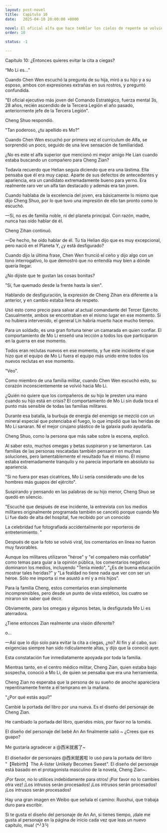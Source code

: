 ```yaml
---
layout: post-novel
title:  Capitulo 10
date:   2025-04-10 20:00:00 +0000

novel: El oficial alfa que hace temblar los cielos de repente se volvió dulce
order: 10

status: -1

---
```


Capítulo 10: ¿Entonces quieres evitar la cita a ciegas?

“Mo Li es…”

Cuando Chen Wen escuchó la pregunta de su hija, miró a su hijo y a su esposo, ambos con expresiones extrañas en sus rostros, y preguntó confundida.

"El oficial ejecutivo más joven del Comando Estratégico, fuerza mental 3s, 28 años, recién ascendido de la Tercera Legión el año pasado, anteriormente jefe de la Tercera Legión".

Cheng Shuo respondió.

"Tan poderoso, ¿tu apellido es Mo?"

Cuando Chen Wen escuchó por primera vez el currículum de Alfa, se sorprendió un poco, seguido de una leve sensación de familiaridad.

¿No es este el alfa superior que mencionó mi mejor amigo He Lian cuando estaba buscando un compañero para Cheng Zian?

Todavía recuerdo que Helian seguía diciendo que era una lástima. Ella pensaba que él era muy capaz. Aparte de sus defectos de antecedentes y apariencia, era un candidato extremadamente bueno para yerno. Era realmente raro ver un alfa tan destacado y además era tan joven.

Cuando hablaba de la excelencia del joven, era básicamente lo mismo que dijo Cheng Shuo, por lo que tuvo una impresión de ello tan pronto como lo escuchó.

—Sí, no es de familia noble, ni del planeta principal. Con razón, madre, nunca has oído hablar de él.

Cheng Zihan continuó.

—De hecho, he oído hablar de él. Tu tía Helian dijo que es muy excepcional, pero nació en el Planeta Y, ¿y está desfigurado?

Cuando dijo la última frase, Chen Wen frunció el ceño y dijo algo con un tono interrogativo, lo que demostró que no entendía muy bien a dónde quería llegar.

¿No dijiste que te gustan las cosas bonitas?

"Sí, fue quemado desde la frente hasta la sien".

Hablando de desfiguración, la expresión de Cheng Zihan era diferente a la anterior, y en cambio estaba llena de respeto.

Usó esto como precio para salvar al actual comandante del Tercer Ejército. Casualmente, ambos se encontraban en el mismo lugar en ese momento. Si no hubiera intervenido, el general Lin habría muerto hace mucho tiempo.

Para un soldado, es una gran fortuna tener un camarada en quien confiar. El comportamiento de Mo Li enseñó una lección a todos los que participaron en la guerra en ese momento.

Todos eran reclutas nuevos en ese momento, y fue este incidente el que hizo que el equipo de Mo Li fuera el equipo más unido entre todos los nuevos reclutas en ese momento.

"Veo".

Como miembro de una familia militar, cuando Chen Wen escuchó esto, su corazón inconscientemente se volvió hacia Mo Li.

¿Quién no quiere que los compañeros de su hijo le presten una mano cuando su hijo está en crisis? El comportamiento de Mo Li sin duda toca el punto más sensible de todas las familias militares.

Durante esa batalla, la burbuja de energía del enemigo se mezcló con un mineral especial que potenciaba el fuego, lo que impidió que las heridas de Mo Li sanaran. Ni el mejor cirujano plástico de la galaxia pudo ayudarla.

Cheng Shuo, como la persona que más sabe sobre la escena, explicó.

Al saber esto, muchos omegas y betas suspiraron y se lamentaron. Las familias de las personas rescatadas también pensaron en muchas soluciones, pero lamentablemente el resultado fue el mismo. Él mismo estaba extremadamente tranquilo y no parecía importarle en absoluto su apariencia.

"Si no fuera por esas cicatrices, Mo Li sería considerado uno de los hombres más guapos del ejército".

Suspirando y pensando en las palabras de su hijo menor, Cheng Shuo se quedó en silencio.

"Escuché que después de ese incidente, la entrevista con los medios militares originalmente programada también se canceló porque cuando Mo Li fue dado de alta del hospital, fue recibido por un conocido

La celebridad fue fotografiada accidentalmente por reporteros de entretenimiento. "

Después de que la foto se volvió viral, los comentarios en línea no fueron muy favorables.

Aunque los militares utilizaron "héroe" y "el compañero más confiable" como temas para guiar a la opinión pública, los comentarios negativos dominaron los medios, incluyendo "Tenía miedo", "¿Es de buena educación mostrar tales heridas?" y "La fealdad no tiene nada que ver con ser un héroe. Sólo me importa si me asustó a mí y a mis hijos".

Para la familia Cheng, estos comentarios eran simplemente incomprensibles, pero desde un punto de vista estético, los cuatro se miraron sin saber qué decir.

Obviamente, para los omegas y algunos betas, la desfigurada Mo Li es aterradora.

¿Tiene entonces Zian realmente una visión diferente?

o…

—Así que lo dijo solo para evitar la cita a ciegas, ¿no? Al fin y al cabo, sus exigencias siempre han sido ridículamente altas, y dijo que la conoció ayer.

Esta constatación fue inmediatamente apoyada por toda la familia.

Mientras tanto, en el centro médico militar, Cheng Zian, quien estaba bajo sospecha, conoció a Mo Li, de quien se pensaba que era una herramienta.

Cheng Zian no esperaba que la persona de su sueño de anoche apareciera repentinamente frente a él temprano en la mañana.

"¿Por qué estás aquí?"

Cambié la portada del libro por una nueva. Es el diseño del personaje de Cheng Zian.

He cambiado la portada del libro, queridos míos, por favor no la toméis.

El diseño del personaje del bebé An An finalmente salió ~ ¿Crees que es guapo?

Me gustaría agradecer a @西米就酱了~

El diseñador de personajes @西米就酱啦 lo usó para la portada del libro "【Rebirth】The A-lister Unlikely Becomes Sweet". El diseño del personaje está basado en el protagonista masculino de la novela, Cheng Zian~.

¡Por favor, no lo utilices indebidamente para otros! ¡Por favor no lo cambies otra vez! ¡Los intrusos serán procesados! ¡Los intrusos serán procesados! ¡Los intrusos serán procesados!

Hay una gran imagen en Weibo que señala el camino: Ruoshui, que trabaja duro para escribir.

Si te gusta el diseño del personaje de An An, si tienes tiempo, ¡dale me gusta al personaje en la página de inicio cada vez que leas un nuevo capítulo, mua! (*╯3╰)






